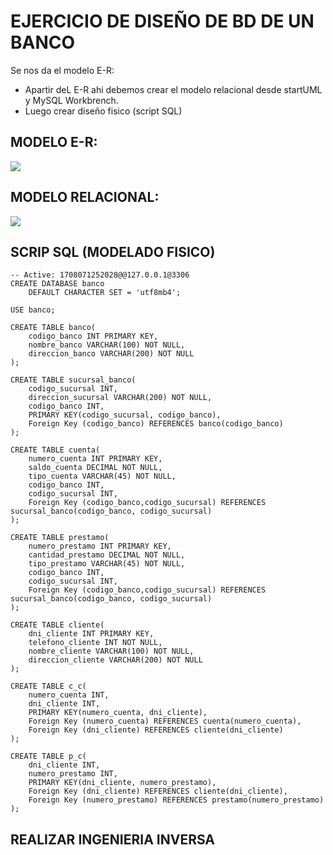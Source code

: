 # EJERCICIO DE DISEÑO DE BD DE UN BANCO
Se nos da el modelo E-R: 
- Apartir deL E-R ahi debemos crear el modelo relacional desde startUML y MySQL Workbrench. 
- Luego crear diseño fisico (script SQL)
## MODELO E-R:
![](/bancoBD/img/1.png)
## MODELO RELACIONAL:
![](/bancoBD/img/2.png)
## SCRIP SQL (MODELADO FISICO)
```
-- Active: 1708071252028@@127.0.0.1@3306
CREATE DATABASE banco
    DEFAULT CHARACTER SET = 'utf8mb4';

USE banco;

CREATE TABLE banco(
    codigo_banco INT PRIMARY KEY,
    nombre_banco VARCHAR(100) NOT NULL,
    direccion_banco VARCHAR(200) NOT NULL  
);

CREATE TABLE sucursal_banco(
    codigo_sucursal INT,
    direccion_sucursal VARCHAR(200) NOT NULL,
    codigo_banco INT,
    PRIMARY KEY(codigo_sucursal, codigo_banco),
    Foreign Key (codigo_banco) REFERENCES banco(codigo_banco)
);

CREATE TABLE cuenta(
    numero_cuenta INT PRIMARY KEY,
    saldo_cuenta DECIMAL NOT NULL,
    tipo_cuenta VARCHAR(45) NOT NULL,
    codigo_banco INT,
    codigo_sucursal INT,
    Foreign Key (codigo_banco,codigo_sucursal) REFERENCES sucursal_banco(codigo_banco, codigo_sucursal)
);

CREATE TABLE prestamo(
    numero_prestamo INT PRIMARY KEY,
    cantidad_prestamo DECIMAL NOT NULL,
    tipo_prestamo VARCHAR(45) NOT NULL,
    codigo_banco INT,
    codigo_sucursal INT,
    Foreign Key (codigo_banco,codigo_sucursal) REFERENCES sucursal_banco(codigo_banco, codigo_sucursal)
);

CREATE TABLE cliente(
    dni_cliente INT PRIMARY KEY,
    telefono_cliente INT NOT NULL,
    nombre_cliente VARCHAR(100) NOT NULL,
    direccion_cliente VARCHAR(200) NOT NULL
);

CREATE TABLE c_c(
    numero_cuenta INT,
    dni_cliente INT,
    PRIMARY KEY(numero_cuenta, dni_cliente),
    Foreign Key (numero_cuenta) REFERENCES cuenta(numero_cuenta),
    Foreign Key (dni_cliente) REFERENCES cliente(dni_cliente)
);

CREATE TABLE p_c(
    dni_cliente INT,
    numero_prestamo INT,
    PRIMARY KEY(dni_cliente, numero_prestamo),
    Foreign Key (dni_cliente) REFERENCES cliente(dni_cliente),
    Foreign Key (numero_prestamo) REFERENCES prestamo(numero_prestamo)
);

```
## REALIZAR INGENIERIA INVERSA